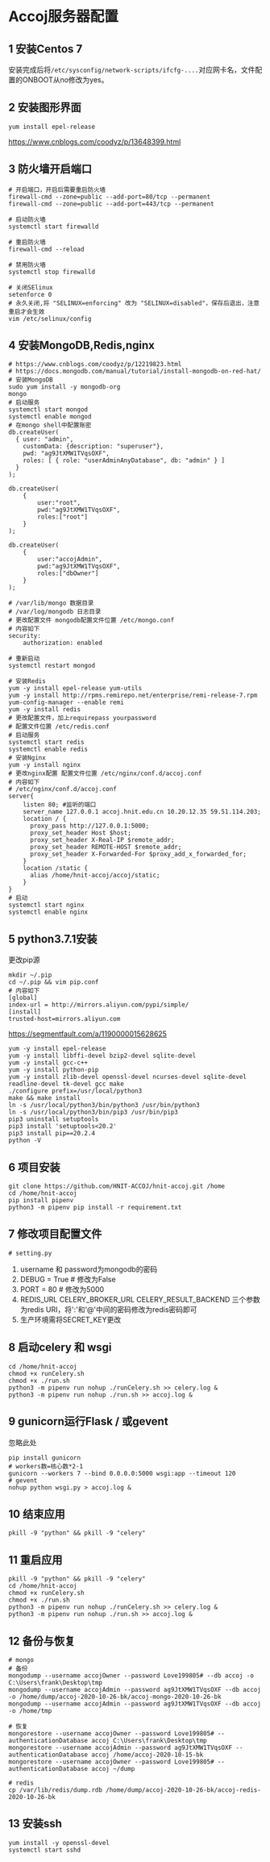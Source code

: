 # Accoj服务器配置
## 1 安装Centos 7
安装完成后将`/etc/sysconfig/network-scripts/ifcfg-....`对应网卡名，文件配置的ONBOOT从no修改为yes。
## 2 安装图形界面
`yum install epel-release`

https://www.cnblogs.com/coodyz/p/13648399.html
## 3 防火墙开启端口
```
# 开启端口，开启后需要重启防火墙
firewall-cmd --zone=public --add-port=80/tcp --permanent
firewall-cmd --zone=public --add-port=443/tcp --permanent

# 启动防火墙
systemctl start firewalld

# 重启防火墙
firewall-cmd --reload

# 禁用防火墙
systemctl stop firewalld

# 关闭SElinux
setenforce 0
# 永久关闭,将 "SELINUX=enforcing" 改为 "SELINUX=disabled"，保存后退出，注意重启才会生效
vim /etc/selinux/config 
```
## 4 安装MongoDB,Redis,nginx

```
# https://www.cnblogs.com/coodyz/p/12219823.html
# https://docs.mongodb.com/manual/tutorial/install-mongodb-on-red-hat/
# 安装MongoDB
sudo yum install -y mongodb-org
mongo
# 启动服务
systemctl start mongod
systemctl enable mongod
# 在mongo shell中配置账密
db.createUser(
  { user: "admin",
    customData: {description: "superuser"},
    pwd: "ag9JtXMW1TVqsOXF",
    roles: [ { role: "userAdminAnyDatabase", db: "admin" } ]
  }
);

db.createUser(
    {
        user:"root",
        pwd:"ag9JtXMW1TVqsOXF",
        roles:["root"]
    }
);

db.createUser(
    {
        user:"accojAdmin",
        pwd:"ag9JtXMW1TVqsOXF",
        roles:["dbOwner"]
    }
);

# /var/lib/mongo 数据目录
# /var/log/mongodb 日志目录
# 更改配置文件 mongodb配置文件位置 /etc/mongo.conf
# 内容如下
security:
    authorization: enabled

# 重新启动
systemctl restart mongod

# 安装Redis
yum -y install epel-release yum-utils
yum -y install http://rpms.remirepo.net/enterprise/remi-release-7.rpm
yum-config-manager --enable remi
yum -y install redis
# 更改配置文件，加上requirepass yourpassword
# 配置文件位置 /etc/redis.conf
# 启动服务
systemctl start redis
systemctl enable redis
# 安装Nginx
yum -y install nginx
# 更改nginx配置 配置文件位置 /etc/nginx/conf.d/accoj.conf
# 内容如下
# /etc/nginx/conf.d/accoj.conf
server{
    listen 80; #监听的端口
    server_name 127.0.0.1 accoj.hnit.edu.cn 10.20.12.35 59.51.114.203;
    location / {
      proxy_pass http://127.0.0.1:5000;
      proxy_set_header Host $host;
      proxy_set_header X-Real-IP $remote_addr;
      proxy_set_header REMOTE-HOST $remote_addr;
      proxy_set_header X-Forwarded-For $proxy_add_x_forwarded_for;
    }
    location /static {
      alias /home/hnit-accoj/accoj/static;
    }
}
# 启动
systemctl start nginx
systemctl enable nginx
```


## 5 python3.7.1安装

更改pip源
```
mkdir ~/.pip
cd ~/.pip && vim pip.conf
# 内容如下
[global]
index-url = http://mirrors.aliyun.com/pypi/simple/
[install]
trusted-host=mirrors.aliyun.com
```

https://segmentfault.com/a/1190000015628625
```
yum -y install epel-release
yum -y install libffi-devel bzip2-devel sqlite-devel
yum -y install gcc-c++ 
yum -y install python-pip
yum -y install zlib-devel openssl-devel ncurses-devel sqlite-devel readline-devel tk-devel gcc make
./configure prefix=/usr/local/python3 
make && make install
ln -s /usr/local/python3/bin/python3 /usr/bin/python3
ln -s /usr/local/python3/bin/pip3 /usr/bin/pip3
pip3 uninstall setuptools
pip3 install 'setuptools<20.2'
pip3 install pip==20.2.4
python -V
```

## 6 项目安装


```
git clone https://github.com/HNIT-ACCOJ/hnit-accoj.git /home
cd /home/hnit-accoj
pip install pipenv
python3 -m pipenv pip install -r requirement.txt
```

## 7 修改项目配置文件

`# setting.py`
1. username 和 password为mongodb的密码
2. DEBUG = True # 修改为False
3. PORT = 80 # 修改为5000
4. REDIS_URL CELERY_BROKER_URL CELERY_RESULT_BACKEND 三个参数为redis URI，将':'和'@'中间的密码修改为redis密码即可
5. 生产环境需将SECRET_KEY更改

## 8 启动celery 和 wsgi

```
cd /home/hnit-accoj
chmod +x runCelery.sh
chmod +x ./run.sh
python3 -m pipenv run nohup ./runCelery.sh >> celery.log &
python3 -m pipenv run nohup ./run.sh >> accoj.log &
```

## 9 gunicorn运行Flask / 或gevent

忽略此处
```
pip install gunicorn
# workers数=核心数*2-1
gunicorn --workers 7 --bind 0.0.0.0:5000 wsgi:app --timeout 120
# gevent
nohup python wsgi.py > accoj.log &
```

## 10 结束应用

```
pkill -9 "python" && pkill -9 "celery"
```

## 11 重启应用
```
pkill -9 "python" && pkill -9 "celery"
cd /home/hnit-accoj
chmod +x runCelery.sh
chmod +x ./run.sh
python3 -m pipenv run nohup ./runCelery.sh >> celery.log &
python3 -m pipenv run nohup ./run.sh >> accoj.log &
```

## 12 备份与恢复

```
# mongo
# 备份
mongodump --username accojOwner --password Love199805# --db accoj -o C:\Users\frank\Desktop\tmp
mongodump --username accojAdmin --password ag9JtXMW1TVqsOXF --db accoj -o /home/dump/accoj-2020-10-26-bk/accoj-mongo-2020-10-26-bk
mongodump --username accojAdmin --password ag9JtXMW1TVqsOXF --db accoj -o /home/tmp

# 恢复
mongorestore --username accojOwner --password Love199805# --authenticationDatabase accoj C:\Users\frank\Desktop\tmp
mongorestore --username accojAdmin --password ag9JtXMW1TVqsOXF --authenticationDatabase accoj /home/accoj-2020-10-15-bk
mongorestore --username accojOwner --password Love199805# --authenticationDatabase accoj ~/dump

# redis
cp /var/lib/redis/dump.rdb /home/dump/accoj-2020-10-26-bk/accoj-redis-2020-10-26-bk
```
## 13 安装ssh

```
yum install -y openssl-devel
systemctl start sshd
```
